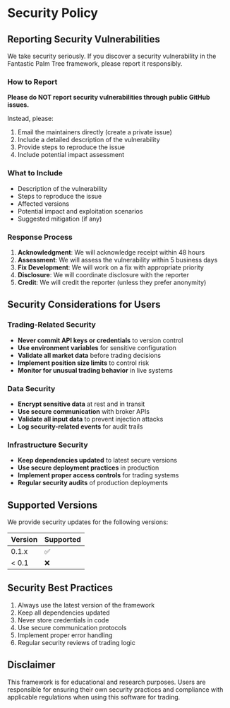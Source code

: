 # Security Policy

## Reporting Security Vulnerabilities

We take security seriously. If you discover a security vulnerability in the Fantastic Palm Tree framework, please report it responsibly.

### How to Report
**Please do NOT report security vulnerabilities through public GitHub issues.**

Instead, please:
1. Email the maintainers directly (create a private issue)
2. Include a detailed description of the vulnerability
3. Provide steps to reproduce the issue
4. Include potential impact assessment

### What to Include
- Description of the vulnerability
- Steps to reproduce the issue
- Affected versions
- Potential impact and exploitation scenarios
- Suggested mitigation (if any)

### Response Process
1. **Acknowledgment**: We will acknowledge receipt within 48 hours
2. **Assessment**: We will assess the vulnerability within 5 business days
3. **Fix Development**: We will work on a fix with appropriate priority
4. **Disclosure**: We will coordinate disclosure with the reporter
5. **Credit**: We will credit the reporter (unless they prefer anonymity)

## Security Considerations for Users

### Trading-Related Security
- **Never commit API keys or credentials** to version control
- **Use environment variables** for sensitive configuration
- **Validate all market data** before trading decisions
- **Implement position size limits** to control risk
- **Monitor for unusual trading behavior** in live systems

### Data Security
- **Encrypt sensitive data** at rest and in transit
- **Use secure communication** with broker APIs
- **Validate all input data** to prevent injection attacks
- **Log security-related events** for audit trails

### Infrastructure Security
- **Keep dependencies updated** to latest secure versions
- **Use secure deployment practices** in production
- **Implement proper access controls** for trading systems
- **Regular security audits** of production deployments

## Supported Versions
We provide security updates for the following versions:

| Version | Supported          |
| ------- | ------------------ |
| 0.1.x   | :white_check_mark: |
| < 0.1   | :x:                |

## Security Best Practices
1. Always use the latest version of the framework
2. Keep all dependencies updated
3. Never store credentials in code
4. Use secure communication protocols
5. Implement proper error handling
6. Regular security reviews of trading logic

## Disclaimer
This framework is for educational and research purposes. Users are responsible for ensuring their own security practices and compliance with applicable regulations when using this software for trading.